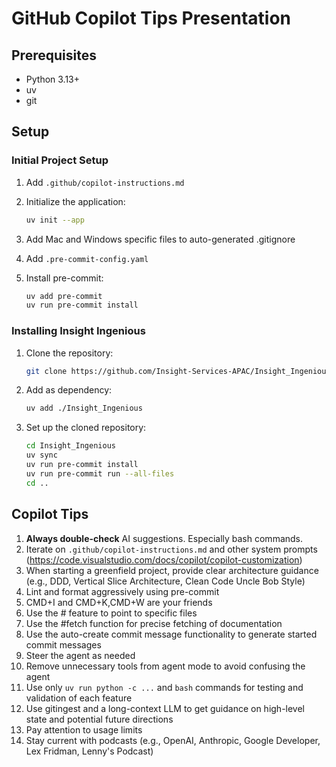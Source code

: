 # GitHub Copilot Tips Presentation

## Prerequisites

- Python 3.13+
- uv
- git

## Setup

### Initial Project Setup

1. Add `.github/copilot-instructions.md`

2. Initialize the application:
   ```bash
   uv init --app
   ```

3. Add Mac and Windows specific files to auto-generated .gitignore

4. Add `.pre-commit-config.yaml`

5. Install pre-commit:
   ```bash
   uv add pre-commit
   uv run pre-commit install
   ```

### Installing Insight Ingenious

1. Clone the repository:
   ```bash
   git clone https://github.com/Insight-Services-APAC/Insight_Ingenious.git
   ```

2. Add as dependency:
   ```bash
   uv add ./Insight_Ingenious
   ```

3. Set up the cloned repository:
   ```bash
   cd Insight_Ingenious
   uv sync
   uv run pre-commit install
   uv run pre-commit run --all-files
   cd ..
   ```

## Copilot Tips

1. **Always double-check** AI suggestions. Especially bash commands.
2. Iterate on `.github/copilot-instructions.md` and other system prompts (https://code.visualstudio.com/docs/copilot/copilot-customization)
3. When starting a greenfield project, provide clear architecture guidance (e.g., DDD, Vertical Slice Architecture, Clean Code Uncle Bob Style)
4. Lint and format aggressively using pre-commit
5. CMD+I and CMD+K,CMD+W are your friends
6. Use the # feature to point to specific files
7. Use the #fetch function for precise fetching of documentation
8. Use the auto-create commit message functionality to generate started commit messages
9. Steer the agent as needed
10. Remove unnecessary tools from agent mode to avoid confusing the agent
11. Use only `uv run python -c ...` and `bash` commands for testing and validation of each feature
12. Use gitingest and a long-context LLM to get guidance on high-level state and potential future directions
13. Pay attention to usage limits
14. Stay current with podcasts (e.g., OpenAI, Anthropic, Google Developer, Lex Fridman, Lenny's Podcast)

